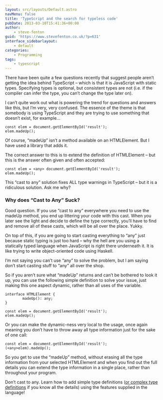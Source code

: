 ```yaml
---
layout: src/layouts/Default.astro
navMenu: false
title: 'TypeScript and the search for typeless code'
pubDate: 2013-03-10T15:41:36+00:00
author:
    - steve-fenton
guid: 'https://www.stevefenton.co.uk/?p=631'
interface_sidebarlayout:
    - default
categories:
    - Programming
tags:
    - typescript
---
```


There have been quite a few questions recently that suggest people aren’t getting the idea behind TypeScript – which is that it is JavaScript with static types. Specifying types is optional, but consistent types are not (i.e. if the compiler can infer the type, you can’t change the type later on).

I can’t quite work out what is powering the trend for questions and answers like this, but I’m very, very confused. The essence of the theme is that somebody is using TypeScript and they are trying to use something that doesn’t exist, for example…

```
const elem = document.getElementById('result');
elem.madeUp();
```
Of course, “madeUp” isn’t a method available on an HTMLElement. But I have used a library that adds it.

The correct answer to this is to extend the definition of HTMLElement – but this is the answer often given and often accepted:

```
const elem = <any> document.getElementById('result');
elem.madeUp();
```
This “cast to any” solution fixes ALL type warnings in TypeScript – but it is a ridiculous solution. Ask me why?

### Why does “Cast to Any” Suck?

Good question. If you use “cast to any” everywhere you need to use the madeUp method, you end up littering your code with this cast. When you later see the light and decide to define the type correctly, you’ll have to find and remove all of these casts, which will be all over the place. Yukky.

On top of this, if you are going to start casting everything to “any” just because static typing is just too hard – why the hell are you using a statically typed language when JavaScript is right there underneath it. It is like trying to write object-oriented code using Haskell.

I’m not saying you can’t use “any” to solve the problem, but I am saying don’t start casting stuff to “any” all over the shop.

So if you aren’t sure what “madeUp” returns and can’t be bothered to look it up, you can use the following simple definition to solve your issue, just making this one aspect dynamic, rather than all uses of the variable.

```
interface HTMLElement {
        madeUp(): any;
}

const elem = document.getElementById('result');
elem.madeUp();
```
Or you can make the dynamic-ness very local to the usage, once again meaning you don’t have to throw away all type information just for the sake of one call:

```
const elem = document.getElementById('result');
(<any>elem).madeUp();
```
So you get to use the “madeUp” method, without erasing all the type information from your selected HTMLElement and when you find out the full details you can extend the type information in a single place, rather than throughout your program.

Don’t cast to any. Learn how to add simple type definitions ([or complex type definitions](/2013/01/complex-typescript-definitions-made-easy/) if you know all the details) using the features supplied in the language!